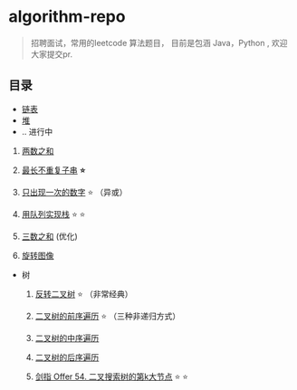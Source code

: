 # algorithm-repo

> 招聘面试，常用的leetcode 算法题目， 目前是包涵 Java，Python , 欢迎大家提交pr.


## 目录

- [链表](docs/链表.md)
- [堆](docs/堆.md)
- .. 进行中



1. [两数之和](docs/1.md)

2. [最长不重复子串](docs/1.md)  **⭐️**

3. [只出现一次的数字](docs/1.md) ⭐️ （异或）

4. [用队列实现栈](docs/1.md) ⭐️ ⭐️

5. [三数之和](docs/1.md) (优化)

6. [旋转图像](docs/1.md) 

   



- 树

  1. [反转二叉树](docs/1.md)   ⭐️ （非常经典）

  2. [二叉树的前序遍历](docs/树.md)  ⭐️ （三种非递归方式）
  3. [二叉树的中序遍历](docs/树.md)
  4. [二叉树的后序遍历](docs/树.md)
  5. [剑指 Offer 54. 二叉搜索树的第k大节点](docs/树.md) ⭐️ ⭐️  

